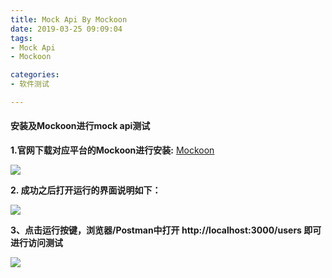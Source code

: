 ```yaml
---
title: Mock Api By Mockoon
date: 2019-03-25 09:09:04
tags: 
- Mock Api
- Mockoon

categories:
- 软件测试

---
```



####  安装及Mockoon进行mock api测试


**1.官网下载对应平台的Mockoon进行安装:**
[Mockoon](https://mockoon.com/#download)

![](https://gitee.com/kolenj/BlogImages/raw/master/20200527185609.png)

**2. 成功之后打开运行的界面说明如下：**

![](https://gitee.com/kolenj/BlogImages/raw/master/20200527195324.png)

**3、点击运行按键，浏览器/Postman中打开 http://localhost:3000/users 即可进行访问测试**

![](https://gitee.com/kolenj/BlogImages/raw/master/20200527195837.png)
       